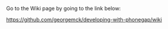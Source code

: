 Go to the Wiki page by going to the link below:

https://github.com/georgemck/developing-with-phonegap/wiki

